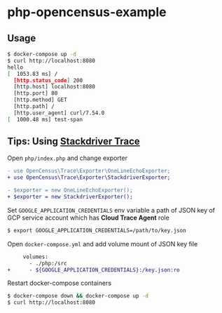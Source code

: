 # php-opencensus-example

## Usage

```sh
$ docker-compose up -d
$ curl http://localhost:8080
hello
[  1053.83 ms] /
  [http.status_code] 200
  [http.host] localhost:8080
  [http.port] 80
  [http.method] GET
  [http.path] /
  [http.user_agent] curl/7.54.0
[  1000.48 ms] test-span
```

## Tips: Using [Stackdriver Trace](https://cloud.google.com/trace)

Open `php/index.php` and change exporter

```diff
- use OpenCensus\Trace\Exporter\OneLineEchoExporter; 
+ use OpenCensus\Trace\Exporter\StackdriverExporter; 

- $exporter = new OneLineEchoExporter();
+ $exporter = new StackdriverExporter();
```


Set `GOOGLE_APPLICATION_CREDENTIALS` env variable a path of JSON key of GCP service account which has **Cloud Trace Agent** role

```sh
$ export GOOGLE_APPLICATION_CREDENTIALS=/path/to/key.json
```

Open `docker-compose.yml` and add volume mount of JSON key file

```diff
     volumes:
       - ./php:/src
+      - ${GOOGLE_APPLICATION_CREDENTIALS}:/key.json:ro
```

Restart docker-compose containers

```sh
$ docker-compose down && docker-compose up -d
$ curl http://localhost:8080
```